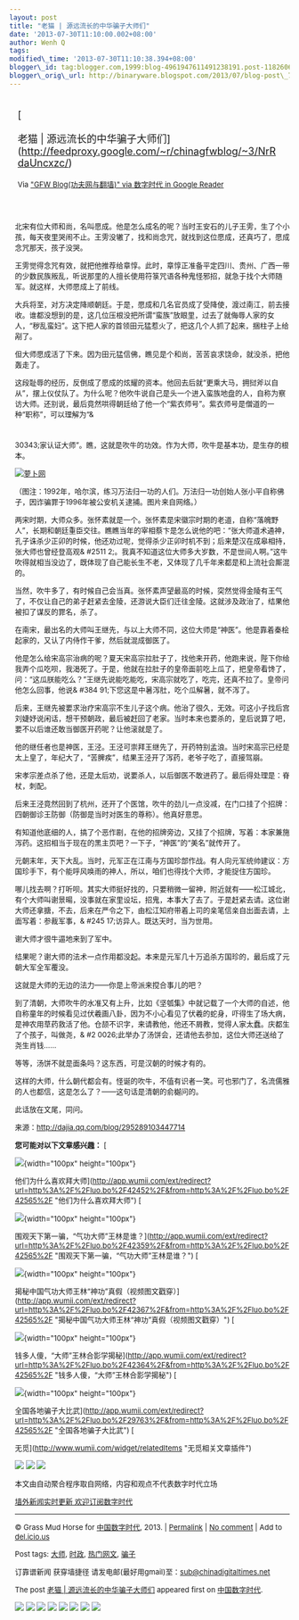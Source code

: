 ```yaml
--- 
layout: post 
title: "老猫 | 源远流长的中华骗子大师们" 
date: '2013-07-30T11:10:00.002+08:00' 
author: Wenh Q
tags:
modified\_time: '2013-07-30T11:10:38.394+08:00' 
blogger\_id: tag:blogger.com,1999:blog-4961947611491238191.post-1182606935859425296
blogger\_orig\_url: http://binaryware.blogspot.com/2013/07/blog-post\_7174.html
---
```

<div style="margin: 10px; padding: 5px;">

<div style="font-size: 18px;">

[

老猫 |
源远流长的中华骗子大师们](http://feedproxy.google.com/~r/chinagfwblog/~3/NrRdaUncxzc/)

</div>

<div style="font-size: 13px;">

Via ["GFW Blog(功夫网与翻墙)" via 数字时代 in Google
Reader](https://www.blogger.com/blogger.g?blogID=4961947611491238191)

</div>

</div>

<div style="font-size: 13px; padding: 15px 0 10px 10px;">

北宋有位大师和尚，名叫愿成。他是怎么成名的呢？当时王安石的儿子王雱，生了个小孩，每天夜里哭闹不止。王雱没辙了，找和尚念咒，就找到这位愿成，还真巧了，愿成念咒那天，孩子没哭。

王雱觉得念咒有效，就把他推荐给章惇。此时，章惇正准备平定四川、贵州、广西一带的少数民族叛乱，听说那里的人擅长使用符箓咒语各种鬼怪邪招，就急于找个大师随军。就这样，大师愿成上了前线。

大兵将至，对方决定降顺朝廷。于是，愿成和几名官员成了受降使，渡过南江，前去接收。谁都没想到的是，这几位压根没把所谓“蛮族”放眼里，过去了就侮辱人家的女人，“秽乱蛮妇”。这下把人家的首领田元猛惹火了，把这几个人抓了起来，捆柱子上给剐了。

但大师愿成活了下来。因为田元猛信佛，瞧见是个和尚，苦苦哀求饶命，就没杀，把他轰走了。

这段耻辱的经历，反倒成了愿成的炫耀的资本。他回去后就“更乘大马，拥挝斧以自从”，摆上仪仗队了。为什么呢？他吹牛说自己是头一个进入蛮族地盘的人，自称为察访大师。还别说，最后竟然哄得朝廷给了他一个“紫衣师号”。紫衣师号是僧道的一种“职称”，可以理解为“&
#
30343;家认证大师”。瞧，这就是吹牛的功效。作为大师，吹牛是基本功，是生存的根本。

[![萝卜网](http://ki.ki.ki/files/2013/07/28/4ef0bf0e65151e3ceb49c31e7c771fa3.jpg "萝卜网")](http://ki.ki.ki/files/2013/07/28/4ef0bf0e65151e3ceb49c31e7c771fa3.jpg "萝卜网")

（图注：1992年，哈尔滨，练习万法归一功的人们。万法归一功创始人张小平自称佛子，因诈骗罪于1996年被公安机关逮捕。图片来自网络。）

两宋时期，大师众多。张怀素就是一个。张怀素是宋徽宗时期的老道，自称“落魄野人”，长期和朝廷重臣交往。瞧瞧当年的宰相蔡卞是怎么说他的吧：“张大师道术通神，孔子诛杀少正卯的时候，他还劝过呢，觉得杀少正卯时机不到；后来楚汉在成皋相持，张大师也曾经登高观&
#2511
2;。我真不知道这位大师多大岁数，不是世间人啊。”这牛吹得就相当没边了，既体现了自己能长生不老，又体现了几千年来都是和上流社会厮混的。

当然，吹牛多了，有时候自己会当真。张怀素声望最高的时候，突然觉得金陵有王气了，不仅让自己的弟子赶紧去金陵，还游说大臣们迁往金陵。这就涉及政治了，结果他被扣了谋反的罪名，杀了。

在南宋，最出名的大师叫王继先，与以上大师不同，这位大师是“神医”。他是靠着秦桧起家的，又认了内侍作干爹，然后就混成御医了。

他是怎么给宋高宗治病的呢？夏天宋高宗拉肚子了，找他来开药，他跑来说，陛下你给我弄个瓜吃呗，我渴死了。于是，他就在拉肚子的皇帝面前吃上瓜了，把皇帝看馋了，问：“这瓜朕能吃么？”王继先说能吃能吃，宋高宗就吃了，吃完，还真不拉了。皇帝问他怎么回事，他说&
#384
91;下您这是中暑泻肚，吃个瓜解暑，就不泻了。

后来，王继先被要求治疗宋高宗不生儿子这个病。他治了很久，无效。可这小子找后宫刘婕妤说闲话，想干预朝政，最后被赶回了老家。当时本来也要杀的，皇后说算了吧，要不以后谁还敢当御医开药呢？让他滚就是了。

他的继任者也是神医，王泾。王泾可崇拜王继先了，开药特别孟浪。当时宋高宗已经是太上皇了，年纪大了，“苦脾疾”，结果王泾开了泻药，老爷子吃了，直接驾崩。

宋孝宗差点杀了他，还是太后劝，说要杀人，以后御医不敢进药了。最后得处理是：脊杖，刺配。

后来王泾竟然回到了杭州，还开了个医馆，吹牛的劲儿一点没减，在门口挂了个招牌：四朝御诊王防御（防御是当时对医生的尊称）。他真好意思。

有知道他底细的人，搞了个恶作剧，在他的招牌旁边，又挂了个招牌，写着：本家兼施泻药。这招相当于现在的黑主页吧？一下子，“神医”的“美名”就传开了。

元朝末年，天下大乱。当时，元军正在江南与方国珍部作战。有人向元军统帅建议：方国珍手下，有个能呼风唤雨的神人，所以，咱们也得找个大师，才能捉住方国珍。

哪儿找去啊？打听呗。其实大师挺好找的，只要稍微一留神，附近就有——松江城北，有个大师叫谢景暘，没事就在家里设坛，招鬼，本事大了去了。于是赶紧去请。这位谢大师还拿搪，不去，后来在严令之下，由松江知府带着上司的亲笔信亲自出面去请，上面写着：参裁军事，&
#245
17;访异人。既达天时，当为世用。

谢大师才很牛逼地来到了军中。

结果呢？谢大师的法术一点作用都没起。本来是元军几十万追杀方国珍的，最后成了元朝大军全军覆没。

这就是大师的无边的法力——你是上帝派来搅合事儿的吧？

到了清朝，大师吹牛的水准又有上升，比如《坚瓠集》中就记载了一个大师的自述，他自称童年的时候看见过伏羲画八卦，因为不小心看见了伏羲的蛇身，吓得生了场大病，是神农用草药救活了他。仓颉不识字，来请教他，他还不屑教，觉得人家太蠢。庆都生了个孩子，叫做尧，&
#2
0026;此举办了汤饼会，还请他去参加，这位大师还送给了尧生肖钱……

等等，汤饼不就是面条吗？这东西，可是汉朝的时候才有的。

这样的大师，什么朝代都会有。怪诞的吹牛，不值有识者一笑。可也邪门了，名流儒雅的人也都信，这是怎么了？——这句话是清朝的俞樾问的。

此话放在文尾，同问。

来源：http://dajia.qq.com/blog/295289103447714

**您可能对以下文章感兴趣：**
[

![](http://static.wumii.cn/site_images/ti/2v4C3XVE.jpg?i=GzeTfqAe){width="100px"
height="100px"}

他们为什么喜欢拜大师](http://app.wumii.com/ext/redirect?url=http%3A%2F%2Fluo.bo%2F42452%2F&from=http%3A%2F%2Fluo.bo%2F42565%2F "他们为什么喜欢拜大师")
[

![](http://static.wumii.cn/site_images/ti/qutHDr8Z.jpg?i=Gd5OYB64){width="100px"
height="100px"}

围观天下第一骗，“气功大师”王林是谁？](http://app.wumii.com/ext/redirect?url=http%3A%2F%2Fluo.bo%2F42359%2F&from=http%3A%2F%2Fluo.bo%2F42565%2F "围观天下第一骗，“气功大师”王林是谁？")
[

![](http://static.wumii.cn/site_images/ti/1wGbRob3.jpg?i=88qmkhwO){width="100px"
height="100px"}

揭秘中国气功大师王林“神功”真假（视频图文戳穿）](http://app.wumii.com/ext/redirect?url=http%3A%2F%2Fluo.bo%2F42367%2F&from=http%3A%2F%2Fluo.bo%2F42565%2F "揭秘中国气功大师王林“神功”真假（视频图文戳穿）")
[

![](http://static.wumii.cn/site_images/ti/Yx2FoVsX.jpg?i=Fqy3fwuc){width="100px"
height="100px"}

钱多人傻，“大师”王林合影学揭秘](http://app.wumii.com/ext/redirect?url=http%3A%2F%2Fluo.bo%2F42364%2F&from=http%3A%2F%2Fluo.bo%2F42565%2F "钱多人傻，“大师”王林合影学揭秘")
[

![](http://static.wumii.cn/site_images/ti/vi4hov8C.jpg?i=vLkKZvFZ){width="100px"
height="100px"}

全国各地骗子大比武](http://app.wumii.com/ext/redirect?url=http%3A%2F%2Fluo.bo%2F29763%2F&from=http%3A%2F%2Fluo.bo%2F42565%2F "全国各地骗子大比武")
[

无觅](http://www.wumii.com/widget/relatedItems "无觅相关文章插件")
<div>

[![](http://feeds.feedburner.com/~ff/tamd?d=yIl2AUoC8zA)](http://feeds.feedburner.com/~ff/tamd?a=2HGOn6Cp0_g:VLt2X9RuARY:yIl2AUoC8zA)
[![](http://feeds.feedburner.com/~ff/tamd?d=qj6IDK7rITs)](http://feeds.feedburner.com/~ff/tamd?a=2HGOn6Cp0_g:VLt2X9RuARY:qj6IDK7rITs)
[![](http://feeds.feedburner.com/~ff/tamd?i=2HGOn6Cp0_g:VLt2X9RuARY:-BTjWOF_DHI)](http://feeds.feedburner.com/~ff/tamd?a=2HGOn6Cp0_g:VLt2X9RuARY:-BTjWOF_DHI)

</div>

本文由自动聚合程序取自网络，内容和观点不代表数字时代立场

[墙外新闻实时更新 欢迎订阅数字时代](http://eepurl.com/mstlf)


------------------------------------------------------------------------

© Grass Mud Horse for
[中国数字时代](http://chinadigitaltimes.net/chinese), 2013. |
[Permalink](http://chinadigitaltimes.net/chinese/2013/07/%E8%80%81%E7%8C%AB-%E6%BA%90%E8%BF%9C%E6%B5%81%E9%95%BF%E7%9A%84%E4%B8%AD%E5%8D%8E%E9%AA%97%E5%AD%90%E5%A4%A7%E5%B8%88%E4%BB%AC/)
| [No
comment](http://chinadigitaltimes.net/chinese/2013/07/%E8%80%81%E7%8C%AB-%E6%BA%90%E8%BF%9C%E6%B5%81%E9%95%BF%E7%9A%84%E4%B8%AD%E5%8D%8E%E9%AA%97%E5%AD%90%E5%A4%A7%E5%B8%88%E4%BB%AC/#comments)
| Add to
[del.icio.us](http://del.icio.us/post?url=http://chinadigitaltimes.net/chinese/2013/07/%E8%80%81%E7%8C%AB-%E6%BA%90%E8%BF%9C%E6%B5%81%E9%95%BF%E7%9A%84%E4%B8%AD%E5%8D%8E%E9%AA%97%E5%AD%90%E5%A4%A7%E5%B8%88%E4%BB%AC/&title=%E8%80%81%E7%8C%AB%20%7C%20%E6%BA%90%E8%BF%9C%E6%B5%81%E9%95%BF%E7%9A%84%E4%B8%AD%E5%8D%8E%E9%AA%97%E5%AD%90%E5%A4%A7%E5%B8%88%E4%BB%AC)

Post tags:
[大师](http://chinadigitaltimes.net/chinese/tag/%E5%A4%A7%E5%B8%88/?category=10466),
[时政](http://chinadigitaltimes.net/chinese/tag/%E6%97%B6%E6%94%BF/?category=10466),
[热门网文](http://chinadigitaltimes.net/chinese/tag/%E7%83%AD%E9%97%A8%E7%BD%91%E6%96%87/?category=10466),
[骗子](http://chinadigitaltimes.net/chinese/tag/%E9%AA%97%E5%AD%90/?category=10466)

订靠谱新闻 获穿墙捷径
请发电邮(最好用gmail)至：sub@chinadigitaltimes.net

The post [老猫 |
源远流长的中华骗子大师们](http://chinadigitaltimes.net/chinese/2013/07/%E8%80%81%E7%8C%AB-%E6%BA%90%E8%BF%9C%E6%B5%81%E9%95%BF%E7%9A%84%E4%B8%AD%E5%8D%8E%E9%AA%97%E5%AD%90%E5%A4%A7%E5%B8%88%E4%BB%AC/)
appeared first on [中国数字时代](http://chinadigitaltimes.net/chinese).

<div>

[![](http://feeds.feedburner.com/~ff/chinagfwblog?d=yIl2AUoC8zA)](http://feeds.feedburner.com/~ff/chinagfwblog?a=NrRdaUncxzc:rUNUiLx4bOI:yIl2AUoC8zA)
[![](http://feeds.feedburner.com/~ff/chinagfwblog?i=NrRdaUncxzc:rUNUiLx4bOI:-BTjWOF_DHI)](http://feeds.feedburner.com/~ff/chinagfwblog?a=NrRdaUncxzc:rUNUiLx4bOI:-BTjWOF_DHI)
[![](http://feeds.feedburner.com/~ff/chinagfwblog?i=NrRdaUncxzc:rUNUiLx4bOI:F7zBnMyn0Lo)](http://feeds.feedburner.com/~ff/chinagfwblog?a=NrRdaUncxzc:rUNUiLx4bOI:F7zBnMyn0Lo)
[![](http://feeds.feedburner.com/~ff/chinagfwblog?i=NrRdaUncxzc:rUNUiLx4bOI:V_sGLiPBpWU)](http://feeds.feedburner.com/~ff/chinagfwblog?a=NrRdaUncxzc:rUNUiLx4bOI:V_sGLiPBpWU)
[![](http://feeds.feedburner.com/~ff/chinagfwblog?d=qj6IDK7rITs)](http://feeds.feedburner.com/~ff/chinagfwblog?a=NrRdaUncxzc:rUNUiLx4bOI:qj6IDK7rITs)
[![](http://feeds.feedburner.com/~ff/chinagfwblog?d=l6gmwiTKsz0)](http://feeds.f%20%20%20eedburner.com/~ff/chinagfwblog?a=NrRdaUncxzc:rUNUiLx4bOI:l6gmwiTKsz0)
[![](http://feeds.feedburner.com/~ff/chinagfwblog?i=NrRdaUncxzc:rUNUiLx4bOI:gIN9vFwOqvQ)](http://feeds.feedburner.com/~ff/chinagfwblog?a=NrRdaUncxzc:rUNUiLx4bOI:gIN9vFwOqvQ)
[![](http://feeds.feedburner.com/~ff/chinagfwblog?d=TzevzKxY174)](http://feeds.feedburner.com/~ff/chinagfwblog?a=NrRdaUncxzc:rUNUiLx4bOI:TzevzKxY174)

</div>

</div>
